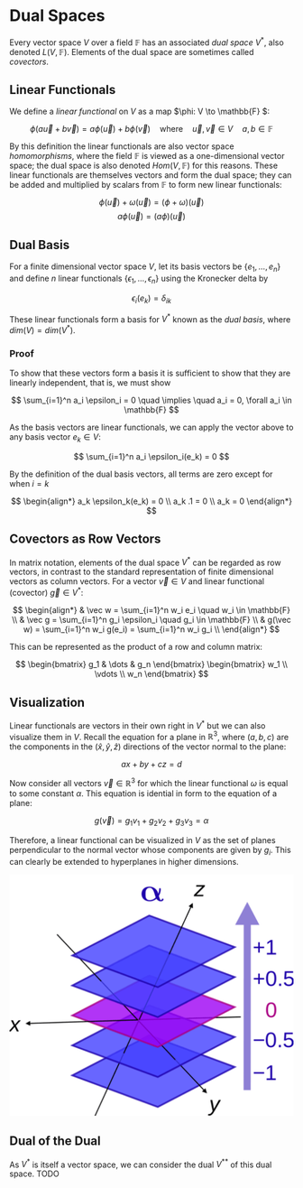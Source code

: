 # Dual Spaces

Every vector space $V$ over a field $\mathbb{F}$ has an associated _dual space_ $V^*$, also denoted $L(V, \mathbb{F})$. Elements of the dual space are sometimes called _covectors_.

## Linear Functionals
We define a _linear functional_ on $V$ as a map $\phi: V \to \mathbb{F} $:

$$
    \phi(a \vec u + b \vec v ) = a \phi(\vec u) + b \phi(\vec v) \quad \text{where} \quad \vec u, \vec v \in V \quad a,b \in \mathbb{F}
$$

By this definition the linear functionals are also vector space _homomorphisms_, where the field $\mathbb{F}$ is viewed as a one-dimensional vector space; the dual space is also denoted $Hom(V, \mathbb{F})$ for this reasons. These linear functionals are themselves vectors and form the dual space; they can be added and multiplied by scalars from $\mathbb{F}$ to form new linear functionals:

$$
    \phi(\vec u) + \omega(\vec u) = (\phi + \omega)(\vec u)
$$
$$
    a \phi (\vec u) = (a \phi)(\vec u) 
$$


## Dual Basis
For a finite dimensional vector space $V$, let its basis vectors be $\{ e_1, \dots, e_n \}$ and define $n$ linear functionals $\{ \epsilon_1, \dots, \epsilon_n \}$ using the Kronecker delta by

$$
    \epsilon_i (e_k) = \delta_{ik} 
$$

These linear functionals form a basis for $V^*$ known as the _dual basis_, where $dim(V) = dim(V^*$).

### Proof
To show that these vectors form a basis it is sufficient to show that they are linearly independent, that is, we must show

$$
    \sum_{i=1}^n a_i \epsilon_i = 0 \quad \implies \quad a_i = 0, \forall a_i \in \mathbb{F}
$$

As the basis vectors are linear functionals, we can apply the vector above to any basis vector $e_k \in V$:

$$
    \sum_{i=1}^n a_i \epsilon_i(e_k)  = 0
$$

By the definition of the dual basis vectors, all terms are zero except for when $i = k$

$$
    \begin{align*}
        a_k \epsilon_k(e_k) = 0 \\
        a_k .1  = 0 \\
        a_k = 0
    \end{align*}
$$

## Covectors as Row Vectors
In matrix notation, elements of the dual space $V^*$ can be regarded as row vectors, in contrast to the standard representation of finite dimensional vectors as column vectors. For a vector $\vec v \in V$ and linear functional (covector) $\vec g \in V^*$:

$$
    \begin{align*}
        & \vec w = \sum_{i=1}^n w_i e_i \quad w_i \in \mathbb{F} \\
        & \vec g = \sum_{i=1}^n g_i \epsilon_i \quad g_i \in \mathbb{F} \\
        & g(\vec w) = \sum_{i=1}^n w_i g(e_i) = \sum_{i=1}^n w_i g_i \\
    \end{align*}
$$

This can be represented as the product of a row and column matrix:

$$
    \begin{bmatrix} g_1 & \dots & g_n \end{bmatrix}
    \begin{bmatrix} w_1  \\ \vdots \\ w_n \end{bmatrix}
$$

## Visualization
Linear functionals are vectors in their own right in $V^*$ but we can also visualize them in $V$. Recall the equation for a plane in $\mathbb{R}^3$, where $(a,b,c)$ are the components in the $(\hat x, \hat y, \hat z)$ directions of the vector normal to the plane:

$$
    ax + by + cz = d 
$$

Now consider all vectors $\vec v \in \mathbb{R}^3$ for which the linear functional $\omega$ is equal to some constant $\alpha$. 
This equation is idential in form to the equation of a plane:

$$
    g(\vec v) = g_1 v_1 + g_2 v_2 + g_3 v_3 = \alpha
$$

Therefore, a linear functional can be visualized in $V$ as the set of planes perpendicular to the normal vector whose components are given by $g_i$. This can clearly be extended to hyperplanes in higher dimensions.

![Visualization of Covectors](/img/vector_spaces/covectors.png)

## Dual of the Dual
As $V^*$ is itself a vector space, we can consider the dual  $V^{**}$ of this dual space. TODO
